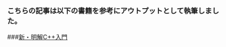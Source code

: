 ### こちらの記事は以下の書籍を参考にアウトプットとして執筆しました。
###[新・明解C++入門](https://www.amazon.co.jp/%E6%96%B0%E3%83%BB%E6%98%8E%E8%A7%A3C-%E5%85%A5%E9%96%80-%E6%9F%B4%E7%94%B0-%E6%9C%9B%E6%B4%8B-ebook/dp/B0787YH4L2/ref=sr_1_2?__mk_ja_JP=%E3%82%AB%E3%82%BF%E3%82%AB%E3%83%8A&dchild=1&keywords=c%2B%2B%E6%98%8E%E8%A7%A3&qid=1608483290&s=digital-text&sr=1-2)


